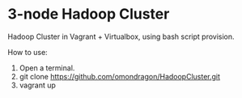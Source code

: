 # 3-node Hadoop Cluster

Hadoop Cluster in Vagrant + Virtualbox, using bash script provision.

How to use:

1. Open a terminal.
2. git clone https://github.com/omondragon/HadoopCluster.git
3. vagrant up

